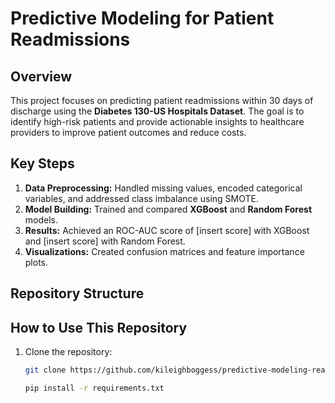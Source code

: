 # Predictive Modeling for Patient Readmissions

## Overview
This project focuses on predicting patient readmissions within 30 days of discharge using the **Diabetes 130-US Hospitals Dataset**. The goal is to identify high-risk patients and provide actionable insights to healthcare providers to improve patient outcomes and reduce costs.

## Key Steps
1. **Data Preprocessing:** Handled missing values, encoded categorical variables, and addressed class imbalance using SMOTE.
2. **Model Building:** Trained and compared **XGBoost** and **Random Forest** models.
3. **Results:** Achieved an ROC-AUC score of [insert score] with XGBoost and [insert score] with Random Forest.
4. **Visualizations:** Created confusion matrices and feature importance plots.
## Repository Structure

## How to Use This Repository
1. Clone the repository:
   ```bash
   git clone https://github.com/kileighboggess/predictive-modeling-readmissions.git

   pip install -r requirements.txt
